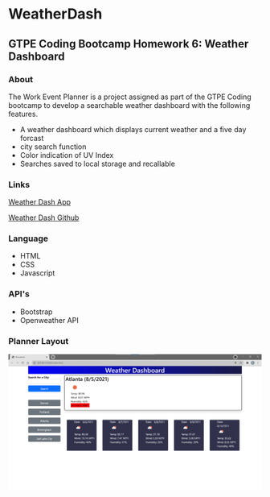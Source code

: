 # WeatherDash

## GTPE Coding Bootcamp Homework 6: Weather Dashboard

### About

The Work Event Planner is a project assigned as part of the GTPE Coding bootcamp to develop a searchable weather dashboard with the following features.
* A weather dashboard which displays current weather and a five day forcast
* city search function
* Color indication of UV Index
* Searches saved to local storage and recallable


### Links
[Weather Dash App](https://berlicthehunter.github.io/WeatherDash/)

[Weather Dash Github](https://github.com/BerlicTheHunter/WeatherDash)

### Language
* HTML
* CSS 
* Javascript 

### API's
* Bootstrap
* Openweather API

### Planner Layout
![](/photos/Weather_Dash.png)
